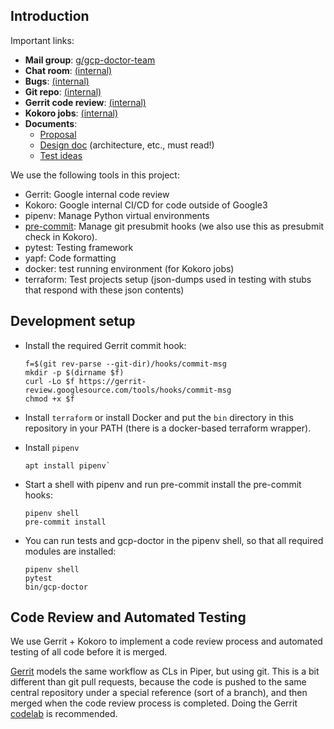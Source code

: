 ## Introduction

Important links:

-   **Mail group**: [g/gcp-doctor-team](http://g/gcp-doctor-team)
-   **Chat room**: [(internal)]((internal))
-   **Bugs**: [(internal)]((internal))
-   **Git repo**: [(internal)]((internal))
-   **Gerrit code review**: [(internal)]((internal))
-   **Kokoro jobs**: [(internal)]((internal))
-   **Documents**:
    -   [Proposal]((internal))
    -   [Design doc]((internal)) (architecture, etc., must
        read!)
    -   [Test ideas]((internal))

We use the following tools in this project:

-   Gerrit: Google internal code review
-   Kokoro: Google internal CI/CD for code outside of Google3
-   pipenv: Manage Python virtual environments
-   [pre-commit](https://pre-commit.com): Manage git presubmit hooks (we also
    use this as presubmit check in Kokoro).
-   pytest: Testing framework
-   yapf: Code formatting
-   docker: test running environment (for Kokoro jobs)
-   terraform: Test projects setup (json-dumps used in testing with stubs that
    respond with these json contents)

## Development setup

-   Install the required Gerrit commit hook:

    ```
    f=$(git rev-parse --git-dir)/hooks/commit-msg
    mkdir -p $(dirname $f)
    curl -Lo $f https://gerrit-review.googlesource.com/tools/hooks/commit-msg
    chmod +x $f
    ```

-   Install `terraform` or install Docker and put the `bin` directory in this
    repository in your PATH (there is a docker-based terraform wrapper).

-   Install `pipenv`

    ```
    apt install pipenv`
    ```

-   Start a shell with pipenv and run pre-commit install the pre-commit hooks:

    ```
    pipenv shell
    pre-commit install
    ```

-   You can run tests and gcp-doctor in the pipenv shell, so that all required
    modules are installed:

    ```
    pipenv shell
    pytest
    bin/gcp-doctor
    ```

## Code Review and Automated Testing

We use Gerrit + Kokoro to implement a code review process and automated testing
of all code before it is merged.

[Gerrit]((internal)) models the same workflow as CLs in Piper, but using
git. This is a bit different than git pull requests, because the code is pushed
to the same central repository under a special reference (sort of a branch), and
then merged when the code review process is completed. Doing the Gerrit
[codelab]((internal).md)
is recommended.
